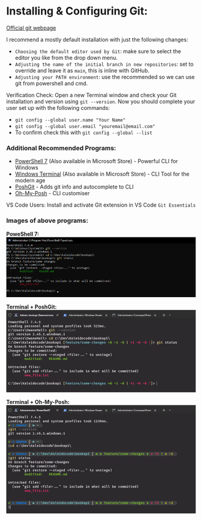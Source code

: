 
# Installing & Configuring Git:

[Official git webpage](https://git-scm.com)

I recommend a mostly default installation with just the following changes:
- `Choosing the default editor used by Git`: make sure to select the editor you like from the drop down menu.
- `Adjusting the name of the initial branch in new repositories`: set to override and leave it as `main`, this is inline with GitHub.
- `Adjusting your PATH environment`: use the recommended so we can use git from powershell and cmd.

Verification Check: Open a new Terminal window and check your Git installation and version using `git --version`.
Now you should complete your user set up with the following commands:
- `git config --global user.name "Your Name"`
- `git config --global user.email "youremail@email.com"`
- To confirm check this with `git config --global --list`

### Additional Recommended Programs:
- [PowerShell 7](https://learn.microsoft.com/en-us/powershell/scripting/install/installing-powershell-on-windows?view=powershell-7.4#installing-the-msi-package) (Also available in Microsoft Store) - Powerful CLI for Windows 
- [Windows Terminal](https://learn.microsoft.com/en-us/windows/terminal/install) (Also available in Microsoft Store) - CLI Tool for the modern age
- [PoshGit](https://github.com/dahlbyk/posh-git) - Adds git info and autocomplete to CLI
- [Oh-My-Posh](https://ohmyposh.dev/docs/installation/windows) - CLI customiser

VS Code Users: Install and activate Git extension in VS Code `Git Essentials`


### Images of above programs:

**PoweShell 7:**  
<kbd>![PowerShell7](../images/program-powershell7.png)</kbd>

**Terminal + PoshGit:**  
<kbd>![PoshGit](../images/program-poshgit.png)</kbd>

**Terminal + Oh-My-Posh:**  
<kbd>![Oh-My-Posh](../images/program-ohmyposh.png)</kbd>